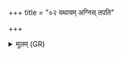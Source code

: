 +++
title = "०२ यथायम् अग्निस् तपति"

+++
<details><summary>मूलम् (GR)</summary>

+++(PSK 20.61.2)+++यथायम् अग्निस् तपति  
यथा तपति सूर्यः ।  
एवा ते तप्यतां मनो  
हृदयम् अङ्गमङ्गं परुष्परुर्  
मां कामेन न रमासा अत्र ॥
</details>